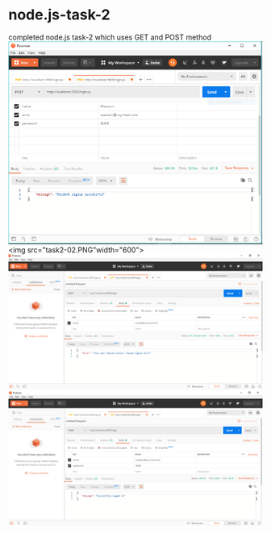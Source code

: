 # node.js-task-2
completed node.js task-2 which uses GET and POST method
<img src="task2-01.PNG" width="600">
<img src="task2-02.PNG"width="600">
<img src="task2-03.PNG" width="600">
<img src="task2-04.PNG" width="600">
